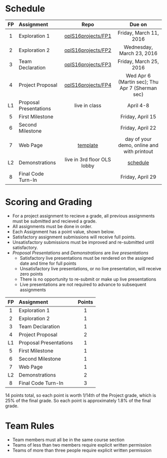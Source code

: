 # Schedule
| FP | Assignment | Repo | Due on |
|:---:|:---|:---:|:---:|
| 1 | Exploration 1     | [oplS16projects/FP1][FP1] | Friday, March 11, 2016 |
| 2 | Exploration 2     | [oplS16projects/FP2][FP2]| Wednesday, March 23, 2016 |
| 3 | Team Declaration  | [oplS16projects/FP3][FP3]| Friday, March 25, 2016 |
| 4 | Project Proposal  | [oplS16projects/FP4][FP4]| Wed Apr 6 (Martin sec); Thu Apr 7 (Sherman sec) |
| L1 | Proposal Presentations | live in class | April 4-8 |
| 5 | First Milestone   | | Friday, April 15 |
| 6 | Second Milestone  | | Friday, April 22 |
| 7 |	Web Page          | [template][webt] | day of your demo, online and with printout |
| L2 | Demonstrations    | live in 3rd floor OLS lobby | [schedule][projectindex] |
| 8 | Final Code Turn-In | | Friday, April 29 |

# Scoring and Grading
* For a project assignment to recieve a grade, all previous assignments must be submitted and recieved a grade.
* All assignments must be done in order.
* Each Assignment has a point value, shown below. 
* Satisfactory assignment submissions will receive full points.
* Unsatisfactory submissions must be improved and re-submitted until satisfactory.
* _Proposal Presentations_ and _Demonstrations_ are _live presentations_
  * Satisfactory live presentations must be rendered on the assigned date and time for full points
  * Unsatisfactory live presentations, or no live presentation, will receive zero points
  * There is no opportunity to re-submit or make up live presentations
  * Live presentations are not required to advance to subsequent assignments

| FP | Assignment | Points |
|:---:|:---|:---:|
| 1 | Exploration 1   | 1 |
| 2 | Exploration 2   | 1 |
| 3 | Team Declaration | 1 |
| 4 | Project Proposal | 2 |
| L1 | Proposal Presentations | 1 |
| 5 | First Milestone | 1 |
| 6 | Second Milestone  | 1 |
| 7 | Web Page        | 1 |
| L2 | Demonstrations | 2 |
| 8 | Final Code Turn-In | 3 |

14 points total, so each point is worth 1/14th of the Project grade, which is 25% of the final grade. So each point is approximately 1.8% of the final grade.

# Team Rules
* Team members must all be in the same course section
* Teams of less than two members require explicit written permission
* Teams of more than three people require explicit written permission

<!-- Links -->
[FP1]: https://github.com/oplS16projects/FP1
[FP2]: https://github.com/oplS16projects/FP2
[FP3]: https://github.com/oplS16projects/FP3
[FP4]: https://github.com/oplS16projects/FP4-proposal
[webt]: https://github.com/oplS15projects/FP7-webpage
[projectindex]: http://www.cs.uml.edu/ecg/index.php/OPLspr16/Project
